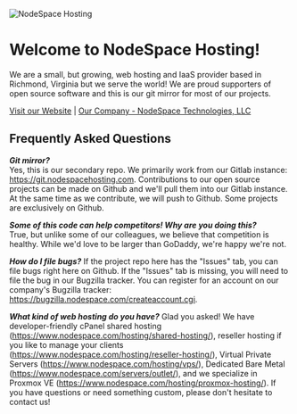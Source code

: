 ![NodeSpace Hosting](https://cdn.nodespace.com/wp-content/uploads/nodespace-web.png)
# Welcome to NodeSpace Hosting!
We are a small, but growing, web hosting and IaaS provider based in Richmond, Virginia but we serve the world! We are proud supporters of open source software and this is our git mirror for most of our projects. 

[Visit our Website](https://www.nodespace.com) | [Our Company - NodeSpace Technologies, LLC](https://corporate.nodespace.com)

## Frequently Asked Questions

_**Git mirror?**_  
Yes, this is our secondary repo. We primarily work from our Gitlab instance: https://git.nodespacehosting.com. Contributions to our open source projects can be made on Github and we'll pull them into our Gitlab instance. At the same time as we contribute, we will push to Github. Some projects are exclusively on Github.

_**Some of this code can help competitors! Why are you doing this?**_  
True, but unlike some of our colleagues, we believe that competition is healthy. While we'd love to be larger than GoDaddy, we're happy we're not.

_**How do I file bugs?**_
If the project repo here has the "Issues" tab, you can file bugs right here on Github. If the "Issues" tab is missing, you will need to file the bug in our Bugzilla tracker. You can register for an account on our company's Bugzilla tracker: https://bugzilla.nodespace.com/createaccount.cgi. 

_**What kind of web hosting do you have?**_
Glad you asked! We have developer-friendly cPanel shared hosting (https://www.nodespace.com/hosting/shared-hosting/), reseller hosting if you like to manage your clients (https://www.nodespace.com/hosting/reseller-hosting/), Virtual Private Servers (https://www.nodespace.com/hosting/vps/), Dedicated Bare Metal (https://www.nodespace.com/servers/outlet/), and we specialize in Proxmox VE (https://www.nodespace.com/hosting/proxmox-hosting/). If you have questions or need something custom, please don't hesitate to contact us!
